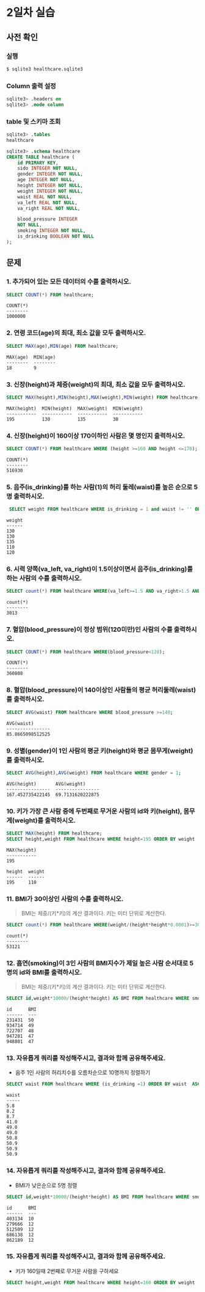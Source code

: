 # 2일차 실습

## 사전 확인

### 실행

```bash
$ sqlite3 healthcare.sqlite3 
```

### Column 출력 설정

```sql
sqlite3> .headers on 
sqlite3> .mode column
```

### table 및 스키마 조회

```sql
sqlite3> .tables
healthcare

sqlite3> .schema healthcare
CREATE TABLE healthcare (
    id PRIMARY KEY,        
    sido INTEGER NOT NULL, 
    gender INTEGER NOT NULL,
    age INTEGER NOT NULL,  
    height INTEGER NOT NULL,
    weight INTEGER NOT NULL,
    waist REAL NOT NULL,   
    va_left REAL NOT NULL, 
    va_right REAL NOT NULL,

    blood_pressure INTEGER 
    NOT NULL,
    smoking INTEGER NOT NULL,
    is_drinking BOOLEAN NOT NULL
);
```

## 문제

### 1. 추가되어 있는 모든 데이터의 수를 출력하시오.

```sql
SELECT COUNT(*) FROM healthcare;
```

```
COUNT(*)
--------
1000000
```

### 2. 연령 코드(age)의 최대, 최소 값을 모두 출력하시오.

```sql
SELECT MAX(age),MIN(age) FROM healthcare;
```

```
MAX(age)  MIN(age)
--------  --------
18        9
```

### 3. 신장(height)과 체중(weight)의 최대, 최소 값을 모두 출력하시오.

```sql
SELECT MAX(height),MIN(height),MAX(weight),MIN(weight) FROM healthcare;
```

```
MAX(height)  MIN(height)  MAX(weight)  MIN(weight)
-----------  -----------  -----------  -----------
195          130          135          30
```

### 4. 신장(height)이 160이상 170이하인 사람은 몇 명인지 출력하시오.

```sql
SELECT COUNT(*) FROM healthcare WHERE (height >=160 AND height <=170);
```

```
COUNT(*)
--------
516930
```

### 5. 음주(is_drinking)를 하는 사람(1)의 허리 둘레(waist)를 높은 순으로 5명 출력하시오.

```sql
 SELECT weight FROM healthcare WHERE is_drinking = 1 and waist != '' ORDER BY waist DESC LIMIT 5;
```

```
weight
------
130
130
135
110
120
```

### 6. 시력 양쪽(va_left, va_right)이 1.5이상이면서 음주(is_drinking)를 하는 사람의 수를 출력하시오.

```sql
SELECT count(*) FROM healthcare WHERE(va_left>=1.5 AND va_right>1.5 AND is_drinking>0);
```

```
count(*)
--------
3013
```

### 7. 혈압(blood_pressure)이 정상 범위(120미만)인 사람의 수를 출력하시오.

```sql
SELECT COUNT(*) FROM healthcare WHERE(blood_pressure<120);
```

```
COUNT(*)
--------
360808
```

### 8. 혈압(blood_pressure)이 140이상인 사람들의 평균 허리둘레(waist)를 출력하시오.

```sql
SELECT AVG(waist) FROM healthcare WHERE blood_pressure >=140;
```

```
AVG(waist)
----------------
85.8665098512525
```

### 9. 성별(gender)이 1인 사람의 평균 키(height)와 평균 몸무게(weight)를 출력하시오.

```sql
SELECT AVG(height),AVG(weight) FROM healthcare WHERE gender = 1;
```

```
AVG(height)       AVG(weight)
----------------  ----------------
167.452735422145  69.7131620222875
```

### 10. 키가 가장 큰 사람 중에 두번째로 무거운 사람의 id와 키(height), 몸무게(weight)를 출력하시오.

```sql
SELECT MAX(height) FROM healthcare;
SELECT height,weight FROM healthcare WHERE height=195 ORDER BY weight  DESC LIMIT 1 OFFSET 1;
```

```
MAX(height)
-----------
195

height  weight
------  ------
195     110
```

### 11. BMI가 30이상인 사람의 수를 출력하시오.

> BMI는 체중/(키*키)의 계산 결과이다. 
> 키는 미터 단위로 계산한다.

```sql
SELECT count(*) FROM healthcare WHERE(weight/(height*height*0.0001)>=30);
```

```
count(*)
--------
53121
```

### 12. 흡연(smoking)이 3인 사람의 BMI지수가 제일 높은 사람 순서대로 5명의 id와 BMI를 출력하시오.

> BMI는 체중/(키*키)의 계산 결과이다. 
> 키는 미터 단위로 계산한다.

```sql
SELECT id,weight*10000/(height*height) AS BMI FROM healthcare WHERE smoking=3 ORDER BY BMI DESC LIMIT 5;
```

```
id      BMI
------  ---
231431  50
934714  49
722707  48
947281  47
948801  47
```

### 13. 자유롭게 쿼리를 작성해주시고, 결과와 함께 공유해주세요.

- 음주 1인 사람의 허리치수를 오름차순으로 10명까지 정렬하기 

```sql
SELECT waist FROM healthcare WHERE (is_drinking =1) ORDER BY waist  ASC LIMIT 10;
```

```
waist
-----
5.8
8.2
8.7
41.0
49.0
49.0
50.8
50.9
50.9
50.9
```

### 14. 자유롭게 쿼리를 작성해주시고, 결과와 함께 공유해주세요.

- BMI가 낮은순으로 5명 정렬

```sql
SELECT id,weight*10000/(height*height) AS BMI FROM healthcare WHERE smoking=3 ORDER BY BMI ASC LIMIT 5;
```

```
id      BMI
------  ---
403134  10
279666  12
512509  12
686138  12
862189  12
```

### 15. 자유롭게 쿼리를 작성해주시고, 결과와 함께 공유해주세요.

- 키가 160일때 2번째로 무거운 사람을 구하세요

```sql
SELECT height,weight FROM healthcare WHERE height=160 ORDER BY weight  DESC LIMIT 1 OFFSET 1;
```

```

```